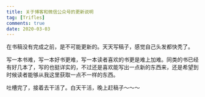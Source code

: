 ```yaml
---
title: 关于博客和微信公众号的更新说明
tag: [Trifles]
comments: true
date: 2020-03-03
---
```




在书稿没有完成之前，是不可能更新的。天天写稿子，感觉自己头发都快秃了。

写一本书难，写一本好书更难，写一本读者喜欢的书更是难上加难。同类的书已经有好几本了，写的也挺详实的，不过还是喜欢能写出一点新的东西来，还是希望到时候读者能够从我这里获取一点不一样的东西。

吐槽完了，接着去干活了。白天干活，晚上赶稿子～～～
